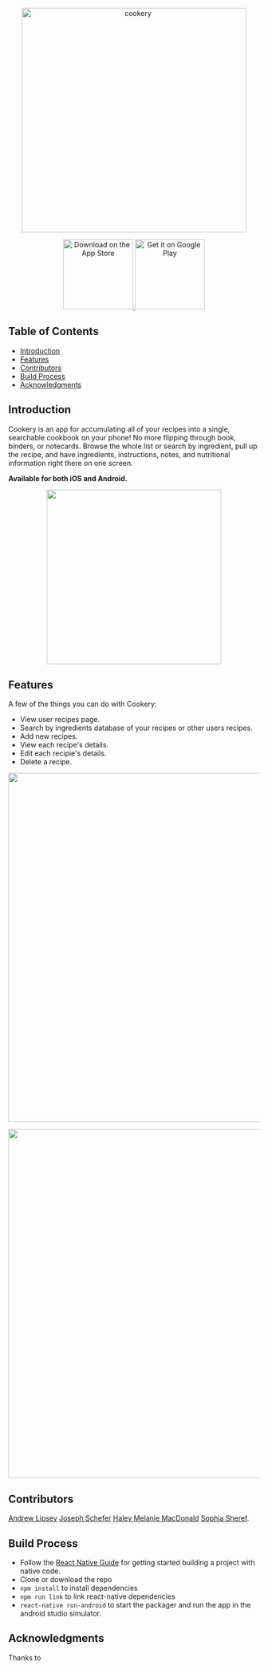 <p align="center">
    <img alt="cookery" title="cookery" src="https://i.imgur.com/ZFiAFlQ.png" width="450">
</p>

<p align="center">
  <a href="https://itunes.apple.com/us/app/gitpoint/id1251245162?mt=8">
    <img alt="Download on the App Store" title="App Store" src="http://i.imgur.com/0n2zqHD.png" width="140">
  </a>

  <a href="https://play.google.com/store/apps/details?id=com.gitpoint">
    <img alt="Get it on Google Play" title="Google Play" src="http://i.imgur.com/mtGRPuM.png" width="140">
  </a>
</p>

<!-- START doctoc generated TOC please keep comment here to allow auto update -->
<!-- DON'T EDIT THIS SECTION, INSTEAD RE-RUN doctoc TO UPDATE -->
## Table of Contents

- [Introduction](#introduction)
- [Features](#features)
- [Contributors](#contributors)
- [Build Process](#build-process)
- [Acknowledgments](#acknowledgments)

<!-- END doctoc generated TOC please keep comment here to allow auto update -->

## Introduction

Cookery is an app for accumulating all of your recipes into a single, searchable cookbook on your phone! No more flipping through book, binders, or notecards. Browse the whole list or search by ingredient, pull up the recipe, and have ingredients, instructions, notes, and nutritional information right there on one screen.

**Available for both iOS and Android.**

<p align="center">
  <img src = "" width=350>
</p>

## Features

A few of the things you can do with Cookery:

* View user recipes page.
* Search by ingredients database of your recipes or other users recipes.
* Add new recipes.
* View each recipe's details.
* Edit each recipie's details.
* Delete a recipe.

<p align="center">
  <img src = "" width=700>
</p>

<p align="center">
  <img src = "" width=700>
</p>

## Contributors

<a href="https://github.com/adlipsey">Andrew Lipsey</a>
<a href="https://github.com/jes3rk">Joseph Schefer</a>
<a href="https://github.com/SophiaSheref">Haley </a>
<a href="https://github.com/mmacdonald1">Melanie MacDonald</a>
<a href="https://github.com/SophiaSheref">Sophia Sheref</a>.

## Build Process

- Follow the [React Native Guide](https://facebook.github.io/react-native/docs/getting-started.html) for getting started building a project with native code.
-  Clone or download the repo
- `npm install` to install dependencies
- `npm run link` to link react-native dependencies
- `react-native run-android` to start the packager and run the app in the android studio simulator.


## Acknowledgments

Thanks to 
